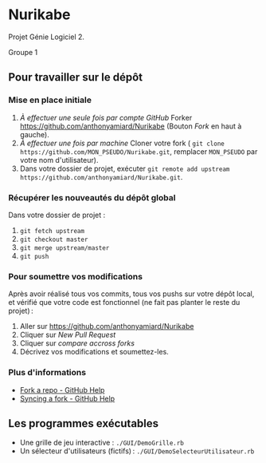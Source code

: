 # Nurikabe
Projet Génie Logiciel 2.

Groupe 1

## Pour travailler sur le dépôt

### Mise en place initiale

1. _À effectuer une seule fois par compte GitHub_ Forker
   https://github.com/anthonyamiard/Nurikabe (Bouton _Fork_ en haut à gauche).
2. _À effectuer une fois par machine_ Cloner votre fork (
   `git clone https://github.com/MON_PSEUDO/Nurikabe.git`, remplacer
   `MON_PSEUDO` par votre nom d'utilisateur).
3. Dans votre dossier de projet, exécuter
   `git remote add upstream https://github.com/anthonyamiard/Nurikabe.git`.

### Récupérer les nouveautés du dépôt global

Dans votre dossier de projet :
1. `git fetch upstream`
2. `git checkout master`
3. `git merge upstream/master`
4. `git push`

### Pour soumettre vos modifications

Après avoir réalisé tous vos commits, tous vos pushs sur votre dépôt local, et
vérifié que votre code est fonctionnel (ne fait pas planter le reste du
projet) :

1. Aller sur https://github.com/anthonyamiard/Nurikabe
2. Cliquer sur _New Pull Request_
3. Cliquer sur _compare accross forks_
4. Décrivez vos modifications et soumettez-les.

### Plus d'informations

* [Fork a repo - GitHub Help](https://help.github.com/en/github/getting-started-with-github/fork-a-repo)
* [Syncing a fork - GitHub Help](https://help.github.com/en/github/collaborating-with-issues-and-pull-requests/syncing-a-fork)

## Les programmes exécutables

* Une grille de jeu interactive : `./GUI/DemoGrille.rb`
* Un sélecteur d'utilisateurs (fictifs) : `./GUI/DemoSelecteurUtilisateur.rb`
